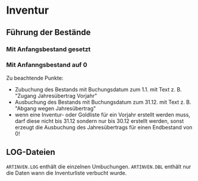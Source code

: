 # Inventur

## Führung der Bestände

### Mit Anfangsbestand gesetzt

### Mit Anfanngsbestand auf 0

Zu beachtende Punkte:
- Zubuchung des Bestands mit Buchungsdatum zum 1.1. mit Text z. B. "Zugang Jahresübertrag Vorjahr"
- Ausbuchung des Bestands mit Buchungsdatum zum 31.12. mit Text z. B. "Abgang wegen Jahresübertrag"
- wenn eine Inventur- oder Goldliste für ein Vorjahr erstellt werden muss, darf diese nicht bis 31.12 sondern nur bis 30.12 erstellt werden, sonst erzeugt die Ausbuchung des Jahresübertrags für einen Endbestand von 0!

## LOG-Dateien

<Code>ARTINVEN.LOG</Code> enthält die einzelnen Umbuchungen.
<Code>ARTINVEN.DBL</Code> enthält nur die Daten wann die Inventurliste verbucht wurde.

